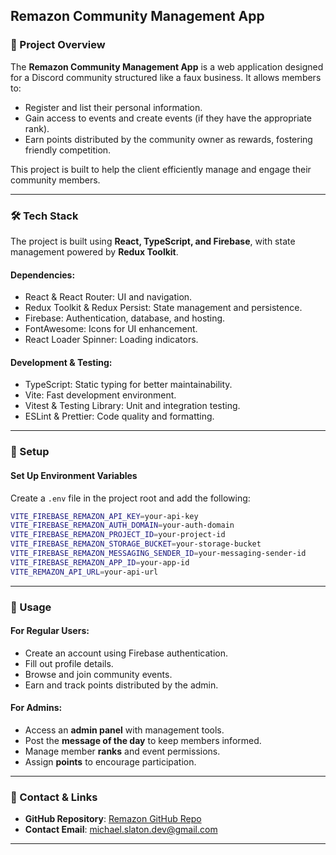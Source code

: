 ## Remazon Community Management App  

### 📌 Project Overview  
The **Remazon Community Management App** is a web application designed for a Discord community structured like a faux business. It allows members to:  
- Register and list their personal information.  
- Gain access to events and create events (if they have the appropriate rank).  
- Earn points distributed by the community owner as rewards, fostering friendly competition.  

This project is built to help the client efficiently manage and engage their community members.  

---  

### 🛠 Tech Stack  
The project is built using **React, TypeScript, and Firebase**, with state management powered by **Redux Toolkit**.  

#### Dependencies:  
- React & React Router: UI and navigation.  
- Redux Toolkit & Redux Persist: State management and persistence.  
- Firebase: Authentication, database, and hosting.  
- FontAwesome: Icons for UI enhancement.  
- React Loader Spinner: Loading indicators.  

#### Development & Testing:  
- TypeScript: Static typing for better maintainability.  
- Vite: Fast development environment.  
- Vitest & Testing Library: Unit and integration testing.  
- ESLint & Prettier: Code quality and formatting.  

---  

### 🔧 Setup  

#### Set Up Environment Variables  
Create a `.env` file in the project root and add the following:  
```sh  
VITE_FIREBASE_REMAZON_API_KEY=your-api-key  
VITE_FIREBASE_REMAZON_AUTH_DOMAIN=your-auth-domain  
VITE_FIREBASE_REMAZON_PROJECT_ID=your-project-id  
VITE_FIREBASE_REMAZON_STORAGE_BUCKET=your-storage-bucket  
VITE_FIREBASE_REMAZON_MESSAGING_SENDER_ID=your-messaging-sender-id  
VITE_FIREBASE_REMAZON_APP_ID=your-app-id  
VITE_REMAZON_API_URL=your-api-url  
```

---  

### 🚀 Usage  

#### For Regular Users:  
- Create an account using Firebase authentication.  
- Fill out profile details.  
- Browse and join community events.  
- Earn and track points distributed by the admin.  

#### For Admins:  
- Access an **admin panel** with management tools.  
- Post the **message of the day** to keep members informed.  
- Manage member **ranks** and event permissions.  
- Assign **points** to encourage participation.  

---  

### 📩 Contact & Links  
- **GitHub Repository**: [Remazon GitHub Repo](https://github.com/michaelslaton/remazon)  
- **Contact Email**: [michael.slaton.dev@gmail.com](mailto:michael.slaton.dev@gmail.com)  

---

